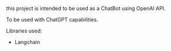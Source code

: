 this project is intended to be used as a ChatBot using OpenAI API.

To be used with ChatGPT capabilities.

Libraries used:

- Langchain
